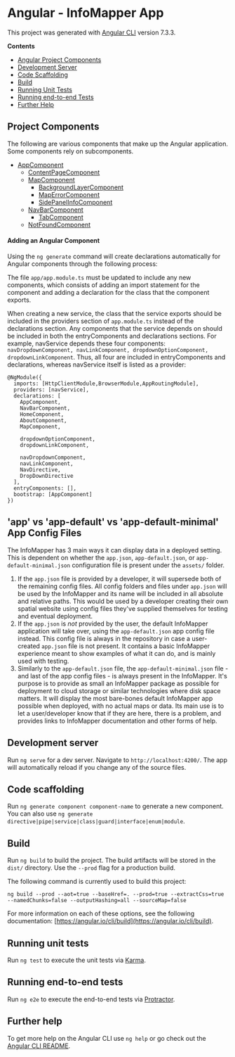 # Angular - InfoMapper App #

This project was generated with [Angular CLI](https://github.com/angular/angular-cli) version 7.3.3.

**Contents** 

* [Angular Project Components](#project-components)
* [Development Server](#development-server)
* [Code Scaffolding](#code-scaffolding)
* [Build](#build)
* [Running Unit Tests](#running-unit-tests)
* [Running end-to-end Tests](#running-end-to-end-tests)
* [Further Help](#further-help)


## Project Components

The following are various components that make up the Angular application. Some components rely on subcomponents.

* [AppComponent](src/app/README.md)
  * [ContentPageComponent](src/app/content-page/README.md)
  * [MapComponent](src/app/map-components/README.md) 
    * [BackgroundLayerComponent](src/app/map-components/background-layer-control/README.md)
    * [MapErrorComponent](src/app/map-components/map-error/README.md)
    * [SidePanelInfoComponent](src/app/map-components/sidepanel-info/README.md)
  * [NavBarComponent](src/app/nav-bar/README.md)
    * [TabComponent](src/app/nav-bar/tab/README.md)
  * [NotFoundComponent](src/app/not-found/README.md)

#### Adding an Angular Component

Using the `ng generate` command will create declarations automatically for Angular components through the following process:

The file `app/app.module.ts` must be updated to include any new components, which consists of adding an import statement for the component and adding a declaration for the class that the component exports.  

When creating a new service, the class that the service exports should be included in the providers section of `app.module.ts` instead of the declarations section.  Any components that the service depends on should be included in both the entryComponents and declarations sections.  For example, navService depends these four components: `navDropdownComponent, navLinkComponent, dropdownOptionComponent, dropdownLinkComponent`.  Thus, all four are included in entryComponents and declarations, whereas navService itself is listed as a provider:

```
@NgModule({
  imports: [HttpClientModule,BrowserModule,AppRoutingModule],
  providers: [navService],
  declarations: [
    AppComponent,
    NavBarComponent,
    HomeComponent,
    AboutComponent,
    MapComponent,

    dropdownOptionComponent,
    dropdownLinkComponent,

    navDropdownComponent,
    navLinkComponent,
    NavDirective,
    DropDownDirective
  ],
  entryComponents: [],
  bootstrap: [AppComponent]
})
```

## 'app' vs 'app-default' vs 'app-default-minimal' App Config Files ##

The InfoMapper has 3 main ways it can display data in a deployed setting. This is dependent on
whether the `app.json`, `app-default.json`, or `app-default-minimal.json` configuration file is
present under the `assets/` folder.

1. If the `app.json` file is provided by a developer, it will supersede both of the remaining config
files. All config folders and files under `app.json` will be used by the InfoMapper and its name will
be included in all absolute and relative paths. This would be used by a developer creating their own
spatial website using config files they've supplied themselves for testing and eventual deployment.
2. If the `app.json` is *not* provided by the user, the default InfoMapper application will take over,
using the `app-default.json` app config file instead. This config file is always in the repository in
case a user-created `app.json` file is not present. It contains a basic InfoMapper experience meant
to show examples of what it can do, and is mainly used with testing.
3. Similarly to the `app-default.json` file, the `app-default-minimal.json` file - and last of the app
config files - is always present in the InfoMapper. It's purpose is to provide as small an
InfoMapper package as possible for deployment to cloud storage or similar technologies where disk space
matters. It will display the most bare-bones default InfoMapper app possible when deployed, with no actual
maps or data. Its main use is to let a user/developer know that if they are here, there is a problem,
and provides links to InfoMapper documentation and other forms of help.

## Development server ##

Run `ng serve` for a dev server. Navigate to `http://localhost:4200/`. The app will automatically
reload if you change any of the source files.

## Code scaffolding ##

Run `ng generate component component-name` to generate a new component. You can also use
`ng generate directive|pipe|service|class|guard|interface|enum|module`.

## Build ##

Run `ng build` to build the project. The build artifacts will be stored in the `dist/` directory.
Use the `--prod` flag for a production build.

The following command is currently used to build this project:

`ng build --prod --aot=true --baseHref=. --prod=true --extractCss=true --namedChunks=false --outputHashing=all --sourceMap=false`

For more information on each of these options, see the following documentation:
[https://angular.io/cli/build](https://angular.io/cli/build).

## Running unit tests ##

Run `ng test` to execute the unit tests via [Karma](https://karma-runner.github.io).

## Running end-to-end tests ##

Run `ng e2e` to execute the end-to-end tests via [Protractor](http://www.protractortest.org/).

## Further help ##

To get more help on the Angular CLI use `ng help` or go check out the
[Angular CLI README](https://github.com/angular/angular-cli/blob/master/README.md).
